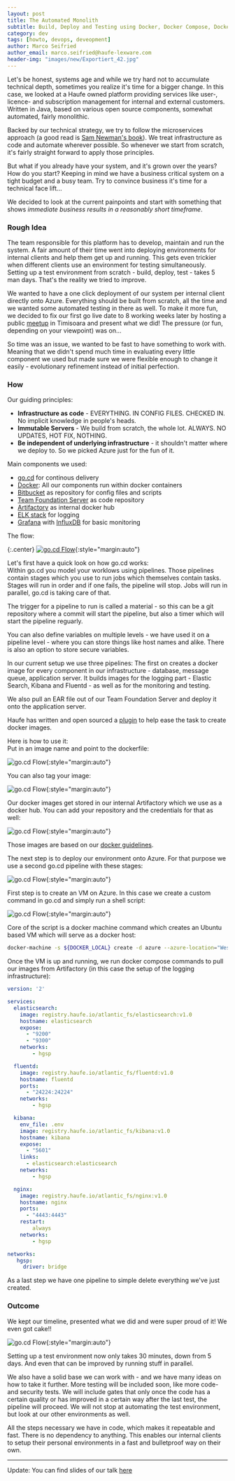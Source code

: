 ```yaml
---
layout: post
title: The Automated Monolith
subtitle: Build, Deploy and Testing using Docker, Docker Compose, Docker Machine, go.cd and Azure
category: dev
tags: [howto, devops, deveopment]
author: Marco Seifried
author_email: marco.seifried@haufe-lexware.com
header-img: "images/new/Exportiert_42.jpg"
---
```


Let's be honest, systems age and while we try hard not to accumulate technical depth, sometimes you realize it's time for a bigger change. In this case, we looked at a Haufe owned platform providing services like user-, licence- and subscription management for internal and external customers. Written in Java, based on various open source components, somewhat automated, fairly monolithic.  

Backed by our technical strategy, we try to follow the microservices approach (a good read is [Sam Newman's book](http://shop.oreilly.com/product/0636920033158.do)). We treat infrastructure as code and automate wherever  possible. 
So whenever we start from scratch, it's fairly straight forward to apply those principles. 

But what if you already have your system, and it's grown over the years? How do you start? Keeping in mind we have a business critical system on a tight budget and a busy team. Try to convince business it's time for a technical face lift... 


We decided to look at the current painpoints and start with something that shows *immediate business results in a  reasonably short timeframe*. 

### Rough Idea
The team responsible for this platform has to develop, maintain and run the system. A fair amount of their time went into deploying environments for internal clients and help them get up and running. This gets even trickier when different clients use an environment for testing simultaneously. Setting up a test environment from scratch - build, deploy, test - takes 5 man days. That's the reality we tried to improve.

We wanted to have a one click deployment of our system per internal client directly onto Azure. Everything should be built from scratch, all the time and we wanted some automated testing in there as well. 
To make it more fun, we decided to fix our first go live date to 8 working weeks later by hosting a public [meetup](http://www.meetup.com/de-DE/Timisoara-Java-User-Group/events/228106103/) in Timisoara and present what we did! The pressure (or fun, depending on your viewpoint) was on...

So time was an issue, we wanted to be fast to have something to work with. Meaning that we didn't spend much time in evaluating every little component we used but made sure we were flexible enough to change it easily - evolutionary refinement instead of initial perfection. 

### How
Our guiding principles:

* **Infrastructure as code** - EVERYTHING. IN CONFIG FILES. CHECKED IN. No implicit knowledge in people's heads. 
* **Immutable Servers** - We build from scratch, the whole lot. ALWAYS. NO UPDATES, HOT FIX, NOTHING.  
* **Be independent of underlying infrastructure** - it shouldn't matter where we deploy to. So we picked Azure just for the fun of it.  

Main components we used:

* [go.cd](https://www.go.cd/) for continous delivery
* [Docker](https://www.docker.com/): All our components run within docker containers
* [Bitbucket](https://bitbucket.org/) as repository for config files and scripts
* [Team Foundation Server](https://www.visualstudio.com/en-us/products/tfs-overview-vs.aspx) as code repository
* [Artifactory](https://www.jfrog.com/open-source/#os-arti) as internal docker hub
* [ELK stack](https://www.elastic.co/webinars/introduction-elk-stack) for logging
* [Grafana](http://grafana.org/) with [InfluxDB](http://grafana.org/features/#influxdb) for basic monitoring

The flow:

{:.center}
[![go.cd Flow]( /images/automated-monolith/automated_monolith_flow.jpg)](http://dev.haufe.com/images/automated-monolith/automated_monolith_flow.jpg){:style="margin:auto"}

 Let's first have a quick look on how go.cd works:  
Within go.cd you model your worklows using pipelines. Those pipelines contain stages which you use to run jobs which themselves contain tasks. Stages will run in order and if one fails, the pipeline will stop. Jobs will run in parallel, go.cd is taking care of that. 

The trigger for a pipeline to run is called a material - so this can be a git repository where a commit will start the pipeline, but also a timer which will start the pipeline reguarly.  

You can also define variables on multiple levels - we have used it on a pipeline level - where you can store things like host names and alike. There is also an option to store secure variables. 

In our current setup we use three pipelines: The first on creates a docker image for every component in our infrastructure - database, message queue, application server. It builds images for the logging part - Elastic Search, Kibana and Fluentd - as well as for the monitoring and testing.  

We also pull an EAR file out of our Team Foundation Server and deploy it onto the application server.

Haufe has written and open sourced a [plugin](https://github.com/Haufe-Lexware/gocd-plugins/wiki/Docker-pipeline-plugin) to help ease the task to create docker images.

Here is how to use it:  
Put in an image name and point to the dockerfile:

![go.cd Flow]( /images/automated-monolith/docker_plugin_1.jpg){:style="margin:auto"}  

You can also tag your image:

![go.cd Flow]( /images/automated-monolith/docker_plugin_2.jpg){:style="margin:auto"}
  
Our docker images get stored in our internal Artifactory which we use as a docker hub. You can add your repository and the credentials for that as well:

![go.cd Flow]( /images/automated-monolith/docker_plugin_3.jpg){:style="margin:auto"}  


Those images are based on our [docker guidelines](https://github.com/Haufe-Lexware/docker-style-guide).

The next step is to deploy our environment onto Azure. For that purpose we use a second go.cd pipeline with these stages:

![go.cd Flow]( /images/automated-monolith/deploy_stages.jpg){:style="margin:auto"}

First step is to create an VM on Azure. In this case we create a custom command in go.cd and simply run a shell script:

![go.cd Flow]( /images/automated-monolith/custom_command.jpg){:style="margin:auto"}

Core of the script is a docker machine command which creates an Ubuntu based VM which will serve as a docker host:

~~~bash
docker-machine -s ${DOCKER_LOCAL} create -d azure --azure-location="West Europe" --azure-image=${AZURE_IMAGE} --azure-size="Standard_D3" --azure-ssh-port=22 --azure-username=<your_username> --azure-password=<password> --azure-publish-settings-file azure.settings  ${HOST}
~~~

Once the VM is up and running, we run docker compose commands to pull our images from Artifactory (in this case the setup of the logging infrastructure):

~~~yml
version: '2'

services:
  elasticsearch:
    image: registry.haufe.io/atlantic_fs/elasticsearch:v1.0
    hostname: elasticsearch
    expose:
      - "9200"
      - "9300"
    networks:
        - hgsp

  fluentd:
    image: registry.haufe.io/atlantic_fs/fluentd:v1.0
    hostname: fluentd
    ports:
      - "24224:24224"
    networks:
        - hgsp

  kibana:
    env_file: .env
    image: registry.haufe.io/atlantic_fs/kibana:v1.0
    hostname: kibana
    expose:
      - "5601"
    links:
      - elasticsearch:elasticsearch
    networks:
        - hgsp

  nginx:
    image: registry.haufe.io/atlantic_fs/nginx:v1.0
    hostname: nginx
    ports:
      - "4443:4443"
    restart:
        always
    networks:
        - hgsp

networks:
   hgsp:
     driver: bridge
~~~

As a last step we have one pipeline to simple delete everything we've just created.

### Outcome
We kept our timeline, presented what we did and were super proud of it! We even got cake!!


![go.cd Flow]( /images/automated-monolith/cake.jpg){:style="margin:auto"}

Setting up a test environment now only takes 30 minutes, down from 5 days. And even that can be improved by running stuff in parallel. 

We also have a solid base we can work with - and we have many ideas on how to take it further. More testing will be included soon, like more code- and security tests. We will include gates that only once the code has a certain quality or has improved in a certain way after the last test, the pipeline will proceed. We will not stop at automating the test environment, but look at our other environments as well. 

All the steps necessary we have in code, which makes it repeatable and fast. There is no dependency to anything. This enables our internal clients to setup their personal environments in a fast and bulletproof way on their own. 

---

Update: You can find slides of our talk [here](http://www.slideshare.net/HaufeDev/the-automated-monolith)

